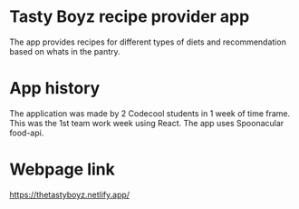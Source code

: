 # Tasty Boyz recipe provider app
The app provides recipes for different types of diets and recommendation based on whats in the pantry.

# App history
The application was made by 2 Codecool students in 1 week of time frame. This was the 1st team work week using React.
The app uses Spoonacular food-api.

# Webpage link
https://thetastyboyz.netlify.app/

